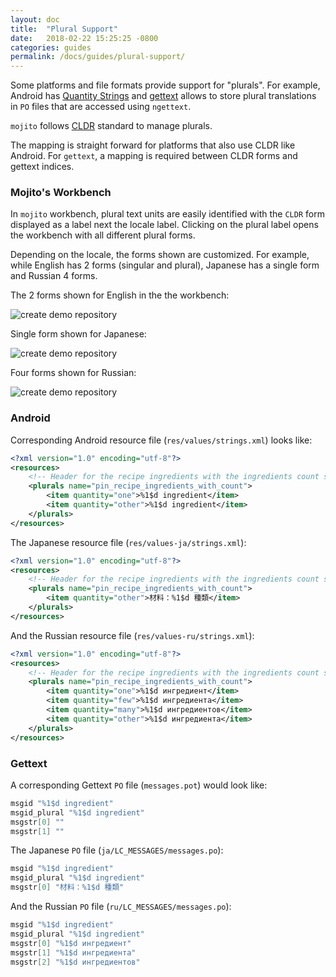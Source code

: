 ```yaml
---
layout: doc
title:  "Plural Support"
date:   2018-02-22 15:25:25 -0800
categories: guides
permalink: /docs/guides/plural-support/
---
```


Some platforms and file formats provide support for "plurals". For example, Android
has [Quantity Strings](https://developer.android.com/guide/topics/resources/string-resource.html#Plurals)
and [gettext](https://www.gnu.org/software/gettext/manual/html_node/Plural-forms.html#Plural-forms)
allows to store plural translations in `PO` files that are accessed using `ngettext`.

`mojito` follows [CLDR](http://cldr.unicode.org/index/cldr-spec/plural-rules)
standard to manage plurals.

The mapping is straight forward for platforms that also use CLDR like Android.
For `gettext`, a mapping is required between CLDR forms and gettext indices.

### Mojito's Workbench
In `mojito` workbench, plural text units are easily identified with the `CLDR`
form displayed as a label next the locale label. Clicking on the plural label
opens the workbench with all different plural forms.

Depending on the locale, the forms shown are customized. For example, while English
has 2 forms (singular and plural), Japanese has a single form and Russian 4 forms.

The 2 forms shown for English in the the workbench:

![create demo repository](./images/wb-english.png)

Single form shown for Japanese:

![create demo repository](./images/wb-japanese.png)

Four forms shown for Russian:

![create demo repository](./images/wb-russian.png)


### Android

Corresponding Android resource file (`res/values/strings.xml`) looks like:

```xml
<?xml version="1.0" encoding="utf-8"?>
<resources>
    <!-- Header for the recipe ingredients with the ingredients count section -->
    <plurals name="pin_recipe_ingredients_with_count">
        <item quantity="one">%1$d ingredient</item>
        <item quantity="other">%1$d ingredient</item>
    </plurals>
</resources>
```

The Japanese resource file (`res/values-ja/strings.xml`):

```xml
<?xml version="1.0" encoding="utf-8"?>
<resources>
    <!-- Header for the recipe ingredients with the ingredients count section -->
    <plurals name="pin_recipe_ingredients_with_count">
        <item quantity="other">材料：%1$d 種類</item>
    </plurals>
</resources>
```

And the Russian resource file (`res/values-ru/strings.xml`):

```xml
<?xml version="1.0" encoding="utf-8"?>
<resources>
    <!-- Header for the recipe ingredients with the ingredients count section -->
    <plurals name="pin_recipe_ingredients_with_count">
        <item quantity="one">%1$d ингредиент</item>
        <item quantity="few">%1$d ингредиента</item>
        <item quantity="many">%1$d ингредиентов</item>
        <item quantity="other">%1$d ингредиента</item>
    </plurals>
</resources>
```

### Gettext

A corresponding Gettext `PO` file (`messages.pot`) would look like:

```c
msgid "%1$d ingredient"
msgid_plural "%1$d ingredient"
msgstr[0] ""
msgstr[1] ""
```

The Japanese `PO` file (`ja/LC_MESSAGES/messages.po`):

```c
msgid "%1$d ingredient"
msgid_plural "%1$d ingredient"
msgstr[0] "材料：%1$d 種類"
```

And the Russian `PO` file (`ru/LC_MESSAGES/messages.po`):

```c
msgid "%1$d ingredient"
msgid_plural "%1$d ingredient"
msgstr[0] "%1$d ингредиент"
msgstr[1] "%1$d ингредиента"
msgstr[2] "%1$d ингредиентов"
```
